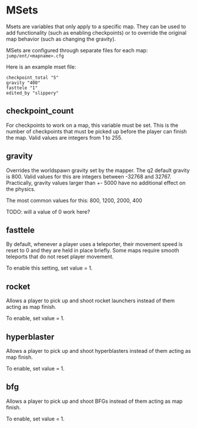 # MSets
Msets are variables that only apply to a specific map.  They can be used to add functionality (such as enabling checkpoints) or to override the original map behavior (such as changing the gravity).

MSets are configured through separate files for each map: `jump/ent/<mapname>.cfg`

Here is an example mset file:
```
checkpoint_total "5"
gravity "400"
fasttele "1"
edited_by "slippery"
```

## checkpoint_count
For checkpoints to work on a map, this variable must be set.  This is the number of checkpoints that must be picked up before the player can finish the map.  Valid values are integers from 1 to 255.

## gravity
Overrides the worldspawn gravity set by the mapper.  The q2 default gravity is 800.  Valid values for this are integers between -32768 and 32767.  Practically, gravity values larger than +- 5000 have no additional effect on the physics.

The most common values for this: 800, 1200, 2000, 400

TODO: will a value of 0 work here?

## fasttele
By default, whenever a player uses a teleporter, their movement speed is reset to 0 and they are held in place briefly.  Some maps require smooth teleports that do not reset player movement.

To enable this setting, set value = 1.

## rocket
Allows a player to pick up and shoot rocket launchers instead of them acting as map finish.

To enable, set value = 1.

## hyperblaster
Allows a player to pick up and shoot hyperblasters instead of them acting as map finish.

To enable, set value = 1.

## bfg
Allows a player to pick up and shoot BFGs instead of them acting as map finish.

To enable, set value = 1.
